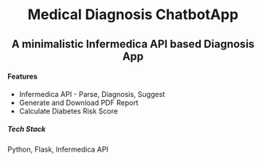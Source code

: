 <h1 align = "center"> Medical Diagnosis ChatbotApp </h1>
<h2 align = "center"> A minimalistic Infermedica API based Diagnosis App</h2>
<h4>Features</h4>
<ul>
<li>Infermedica API - Parse, Diagnosis, Suggest</li>
<li>Generate and Download PDF Report</li>
<li>Calculate Diabetes Risk Score</li>
</ul>
<h5> Tech Stack </h5>
<p>Python, Flask, Infermedica API</p>